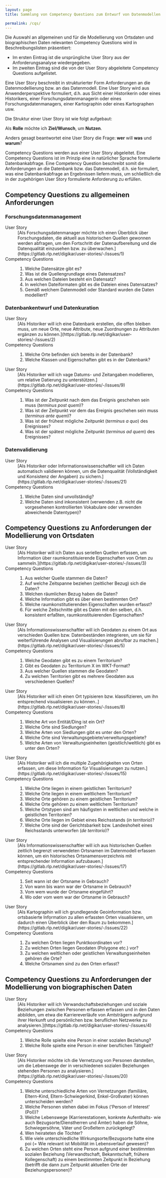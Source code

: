 ```yaml
---
layout: page
title: Sammlung von Competency Questions zum Entwurf von Datenmodellen für Ortsdaten und biographischen Daten in DigiKAR

permalink: /cqs/
---
```


Die Auswahl an allgemeinen und für die Modellierung von Ortsdaten und biographischen Daten relevanten Competency Questions wird in Beschreibungslisten präsentiert:

- Im ersten Eintrag ist die ursprüngliche User Story aus der Anforderungsanalyse wiedergegeben.
- Im zweiten Eintrag sind die von der User Story abgeleitete Competency Questions aufgelistet.

Eine User Story beschreibt in strukturierter Form Anforderungen an die Datenmodellierung bzw. an das Datenmodell. Eine User Story wird aus Anwenderperspektive formuliert, d.h. aus Sicht einer Historikerin oder eines Historikers, einer Forschungsdatenmanagerin oder eines Forschungsdatenmanagers, einer Kartographin oder eines Kartographen usw.

Die Struktur einer User Story ist wie folgt aufgebaut:

Als **Rolle** möchte ich **Ziel/Wunsch**, um **Nutzen**.

Anders gesagt beantwortet eine User Story die Frage: **wer** will **was** und **warum**?

Competency Questions werden aus einer User Story abgeleitet. Eine Competency Questions ist im Prinzip eine in natürlicher Sprache formulierte Datenbankabfrage. Eine Competency Question beschreibt somit die Anforderungen an die Datenbank bzw. das Datenmodell, d.h. sie formuliert, was eine Datenbankabfrage an Ergebnissen liefern muss, um schließlich die in der zugehörigen User Story formulierte Anforderung zu erfüllen.

## Competency Questions zu allgemeinen Anforderungen

### Forschungsdatenmanagement

<dl>
<dt>User Story</dt>
<dd>[Als Forschungsdatenmanager möchte ich einen Überblick über Forschungsdaten, die aktuell aus historischen Quellen gewonnen werden abfragen, um den Fortschritt der Datenaufbereitung und die Datenqualität einzusehen bzw. zu überwachen.](https://gitlab.rlp.net/digikar/user-stories/-/issues/1)</dd>
<dt>Competency Questions</dt>
<dd>
<ol>
<li>Welche Datensätze gibt es?</li>
<li>Was ist die Quellengrundlage eines Datensatzes?</li>
<li>Aus welchen Dateien besteht ein Datensatz?</li>
<li>In welchen Dateiformaten gibt es die Dateien eines Datensatzes?</li>
<li>Gemäß welchem Datenmodell oder Standard wurden die Daten modelliert?</li>
<ol>
</dd>
</dl>

### Datenbankentwurf und Datenkuration

<dl>
<dt>User Story</dt>
<dd>[Als Historiker will ich eine Datenbank erstellen, die offen bleiben muss, um neue Orte, neue Attribute, neue Zuordnungen zu Attributen ergänzen zu können.](https://gitlab.rlp.net/digikar/user-stories/-/issues/2)</dd>
<dt>Competency Questions</dt>
<dd>
<ol>
<li>Welche Orte befinden sich bereits in der Datenbank?</li>
<li>Welche Klassen und Eigenschaften gibt es in der Datenbank?</li>
<ol>
</dd>
</dl>

<dl>
<dt>User Story</dt>
<dd>[Als Historiker will ich vage Datums- und Zeitangaben modellieren, um relative Datierung zu unterstützen.](https://gitlab.rlp.net/digikar/user-stories/-/issues/9)</dd>
<dt>Competency Questions</dt>
<dd>
<ol>
<li>Was ist der Zeitpunkt nach dem das Ereignis geschehen sein muss (<em>terminus post quem</em>)?</li>
<li>Was ist der Zeitpunkt vor dem das Ereignis geschehen sein muss (<em>terminus ante quem</em>)?</li>
<li>Was ist der frühest mögliche Zeitpunkt (<em>terminus a quo</em>) des Ereignisses?</li>
<li>Was ist der spätest mögliche Zeitpunkt (<em>terminus ad quem</em>) des Ereignisses?</li>
<ol>
</dd>
</dl>

### Datenvalidierung

<dl>
<dt>User Story</dt>
<dd>[Als Historiker oder Informationswissenschaftler will ich Daten automatisch validieren können, um die Datenqualität (Vollständigkeit und Konsistenz der Angaben) zu sichern.](https://gitlab.rlp.net/digikar/user-stories/-/issues/21)</dd>
<dt>Competency Questions</dt>
<dd>
<ol>
<li>Welche Daten sind unvollständig?</li>
<li>Welche Daten sind inkonsistent (verwenden z.B. nicht die vorgesehenen kontrollierten Vokabulare oder verwenden abweichende Datentypen)?</li>
<ol>
</dd>
</dl>

## Competency Questions zu Anforderungen der Modellierung von Ortsdaten

<dl>
<dt>User Story</dt>
<dd>[Als Historiker will ich Daten aus seriellen Quellen erfassen, um Information über raumkonstituierende Eigenschaften von Orten zu sammeln.](https://gitlab.rlp.net/digikar/user-stories/-/issues/3)</dd>
<dt>Competency Questions</dt>
<dd>
<ol>
<li>Aus welcher Quelle stammen die Daten?</li>
<li>Auf welche Zeitspanne beziehen (zeitlicher Bezug) sich die Daten?</li>
<li>Welchen räumlichen Bezug haben die Daten?</li>
<li>Welche Information gibt es über einen bestimmten Ort?</li>
<li>Welche raumkonstitutierenden Eigenschaften wurden erfasst?</li>
<li>Für welche Zeitschnitte gibt es Daten mit den selben, d.h. konsistent erfaßten, raumkonstituierenden Eigenschaften?</li>
<ol>
</dd>
</dl>

<dl>
<dt>User Story</dt>
<dd>[Als Informationswissenschaftler will ich Geodaten zu einem Ort aus verschieden Quellen bzw. Datenbeständen integrieren, um sie für weiterführende Analysen und Visualisierungen abrufbar zu machen.](https://gitlab.rlp.net/digikar/user-stories/-/issues/5)</dd>
<dt>Competency Questions</dt>
<dd>
<ol>
<li>Welche Geodaten gibt es zu einem Territorium?</li>
<li>Gibt es Geodaten zu Territorium X im WKT-Format?</li>
<li>Aus welcher Quellen stammen die Geodaten?</li>
<li>Zu welchen Territorien gibt es mehrere Geodaten aus verschiedenen Quellen?</li>
<ol>
</dd>
</dl>

<dl>
<dt>User Story</dt>
<dd>[Als Historiker will ich einen Ort typisieren bzw. klassifizieren, um ihn entsprechend visualisieren zu können..](https://gitlab.rlp.net/digikar/user-stories/-/issues/8)</dd>
<dt>Competency Questions</dt>
<dd>
<ol>
<li>Welche Art von Entität/Ding ist ein Ort?</li>
<li>Welche Orte sind Siedlungen?</li>
<li>Welche Arten von Siedlungen gibt es unter den Orten?</li>
<li>Welche Orte sind Verwaltungsgebiete/verweltungsgebiete?</li>
<li>Welche Arten von Verwaltungseinheiten (geistlich/weltlich) gibt es unter den Orten?</li>
<ol>
</dd>
</dl>

<dl>
<dt>User Story</dt>
<dd>[Als Historiker will ich die multiple Zugehörigkeiten von Orten erfassen, um diese Information für Visualisierungen zu nutzen.](https://gitlab.rlp.net/digikar/user-stories/-/issues/15)</dd>
<dt>Competency Questions</dt>
<dd>
<ol>
<li>Welche Orte liegen in einem geistlichen Territorium?</li>
<li>Welche Orte liegen in einem weltlichem Territorium?</li>
<li>Welche Orte gehören zu einem geistlichen Territorium?</li>
<li>Welche Orte gehören zu einem weltlichem Territorium?</li>
<li>Welche Ortstypen sind am häufigsten in weltlichen und welche in geistlichen Territorien?</li>
<li>Welche Orte liegen im Gebiet eines Reichsstands (<em>in territorio</em>)?</li>
<li>Welche Orte sind der Gerichtsbarkeit bzw. Landeshoheit eines Reichsstands unterworfen (<em>de territorio</em>)?</li>
<ol>
</dd>
</dl>

<dl>
<dt>User Story</dt>
<dd>[Als Informationswissenschaftler will ich aus historischen Quellen zeitlich begrenzt verwendeten Ortsnamen im Datenmodell erfassen können, um ein historisches Ortsnamensverzeichnis mit entsprechender Information aufzubauen.](https://gitlab.rlp.net/digikar/user-stories/-/issues/17)</dd>
<dt>Competency Questions</dt>
<dd>
<ol>
<li>Seit wann ist der Ortsname in Gebrauch?</li>
<li>Von wann bis wann war der Ortsname in Gebrauch?</li>
<li>Vom wem wurde der Ortsname eingeführt?</li>
<li>Wo oder vom wem war der Ortsname in Gebrauch?</li>
<ol>
</dd>
</dl>

<dl>
<dt>User Story</dt>
<dd>[Als Kartographin will ich grundlegende Geoinformation bzw. ortsbasierte Information zu allen erfassten Orten visualisieren, um dadurch einen Überblick über den Raum zu bekommen.](https://gitlab.rlp.net/digikar/user-stories/-/issues/22)</dd>
<dt>Competency Questions</dt>
<dd>
<ol>
<li>Zu welchen Orten liegen Punktkoordinaten vor?</li>
<li>Zu welchen Orten liegen Geodaten (Polygone etc.) vor?</li>
<li>Zu welchen weltlichen oder geistlichen Verwaltungseinheiten gehören die Orte?</li>
<li>Welche Ortsnamen sind zu den Orten erfasst?</li>
<ol>
</dd>
</dl>

## Competency Questions zu Anforderungen der Modellierung von biographischen Daten

<dl>
<dt>User Story</dt>
<dd>[Als Historiker will ich Verwandschaftsbeziehungen und soziale Beziehungen zwischen Personen erfassen erfassen und in den Daten abbilden, um etwa die Karriereverläufe von Amtsträgern aufgrund ihrer Herkunft und persönlichen bzw. beruflichen Netzwerke zu analysieren.](https://gitlab.rlp.net/digikar/user-stories/-/issues/4)</dd>
<dt>Competency Questions</dt>
<dd>
<ol>
<li>Welche Rolle spielte eine Person in einer sozialen Beziehung?</li>
<li>Welche Rolle spielte eine Person in einer beruflichen Tätigkeit?</li>
<ol>
</dd>
</dl>

<dl>
<dt>User Story</dt>
<dd>[Als Historiker möchte ich die Vernetzung von Personen darstellen, um die Lebenswege der in verschiedenen sozialen Beziehungen stehenden Personen zu analysieren.](https://gitlab.rlp.net/digikar/user-stories/-/issues/20)</dd>
<dt>Competency Questions</dt>
<dd>
<ol>
<li>Welche unterschiedliche Arten von Vernetzungen (familiäre, Eltern-Kind, Eltern-Schwiegerkind, Enkel-Großvater) können unterscheiden werden?</li>
<li>Welche Personen stehen dabei im Fokus ('Person of Interest' (PoI))?</li>
<li>Welche Lebenswege (Karrierestationen, konkrete Aufenthalts- wie auch Bezugsorte/Dienstherren und Ämter) haben die Söhne, Schwiegersöhne, Väter und Großeltern zurückgelegt?</li>
<li>Wen heirateten die Töchter?</li>
<li>Wie viele unterschiedliche Wirkungsorte/Bezugsorte hatte eine poi (= Wie relevant ist Mobilität im Lebensverlauf gewesen)?</li>
<li>Zu welchen Orten steht eine Person aufgrund einer bestimmten sozialen Beziehung (Verwandtschaft, Bekanntschaft, frühere Kollegenschaft) zu einem bestimmten Zeitpunkt in Beziehung (betrifft die dann zum Zeitpunkt aktuellen Orte der Beziehungspersonen)?</li>
<ol>
</dd>
</dl>

